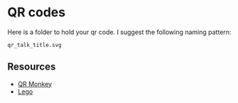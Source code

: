 # QR codes

Here is a folder to hold your qr code. 
I suggest the following naming pattern:
```
qr_talk_title.svg
```

## Resources
* [QR Monkey](https://www.qrcode-monkey.com/)
* [Lego](https://codepen.io/agalliat/pen/wvoMbWx) 